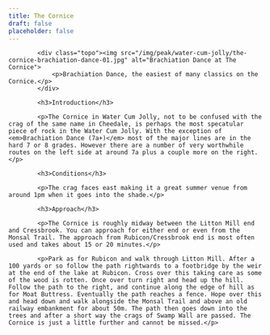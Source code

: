 ```yaml
---
title: The Cornice
draft: false
placeholder: false
---
```


<style>
    .photo {
        width: 610px;
        margin: 0;
        padding: 0;
        border: solid 0px;
    }

    .photo img {
        margin: 0;
    }
</style>


            <div class="topo"><img src="/img/peak/water-cum-jolly/the-cornice-brachiation-dance-01.jpg" alt="Brachiation Dance at The Cornice">
                <p>Brachiation Dance, the easiest of many classics on the Cornice.</p>
            </div>

            <h3>Introduction</h3>

            <p>The Cornice in Water Cum Jolly, not to be confused with the crag of the same name in Cheedale, is perhaps the most specatular piece of rock in the Water Cum Jolly. With the exception of <em>Brachiation Dance (7a+)</em> most of the major lines are in the hard 7 or 8 grades. However there are a number of very worthwhile routes on the left side at around 7a plus a couple more on the right.</p>

            <h3>Conditions</h3>

            <p>The crag faces east making it a great summer venue from around 1pm when it goes into the shade.</p>

            <h3>Approach</h3>

            <p>The Cornice is roughly midway between the Litton Mill end and Cressbrook. You can approach for either end or even from the Monsal Trail. The approach from Rubicon/Cressbrook end is most often used and takes about 15 or 20 minutes.</p>

            <p>Park as for Rubicon and walk through Litton Mill. After a 100 yards or so follow the path rightwards to a footbridge by the weir at the end of the lake at Rubicon. Cross over this taking care as some of the wood is rotten. Once over turn right and head up the hill. Follow the path to the right, and continue along the edge of hill as for Moat Buttress. Eventually the path reaches a fence. Hope over this and head down and walk alongside the Monsal Trail and above an old railway embankment for about 50m. The path then goes down into the trees and after a short way the crags of Swamp Wall are passed. The Cornice is just a little further and cannot be missed.</p>

